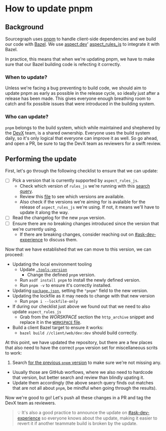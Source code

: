 # How to update pnpm

## Background 

Sourcegraph uses [pnpm](https://pnpm.io/) to handle client-side dependencies and we build our code with [Bazel](../background-information/bazel.md). We use [aspect.dev](https://www.aspect.dev/)' [aspect_rules_js](https://github.com/aspect-build/rules_js) to integrate it with Bazel. 

In practice, this means that when we're updating pnpm, we have to make sure that our Bazel building code is refecting it correctly. 

### When to update? 

Unless we're facing a bug preventing to build code, we should aim to update pnpm as early as possible in the release cycle, so ideally just after a release has been made. This gives everyone enough breathing room to catch and fix possible issues that were introduced in the building system. 

### Who can update? 

`pnpm` belongs to the build system, which while maintained and shephered by the [DevX](https://handbook.sourcegraph.com/departments/engineering/teams/dev-experience/) team, is a shared ownership. Everyone uses the build system daily, so it's only logical that everyone can improve it as well. So go ahead, and open a PR, be sure to tag the DevX team as reviewers for a swift review. 

## Performing the update 

First, let's go through the following checklist to ensure that we can update: 

- [ ] Pick a version that is currently supported by `aspect_rules_js`.
  - Check which version of `rules_js` we're running with this [search query](https://sourcegraph.sourcegraph.com/search?q=context:global+repo:%5Egithub%5C.com/sourcegraph/sourcegraph%24+lang:Starlark+http_archive%28...name+%3D+%22aspect_rules_js%22%2C...%29&patternType=structural&sm=0&groupBy=path).
  - Review this [file](https://github.com/aspect-build/rules_js/blob/main/npm/private/versions.bzl#L6) to see which versions are available. 
  - Also check if the versions we're aiming for is avalaible for the release of `aspect_rules_js` we're using. If not, it means we'll have to update it along the way. 
- [ ] Read the changelog for the new `pnpm` version.
- [ ] Ensure there are no breaking changes introduced since the version that we're currently using.
  - If there are breaking changes, consider reaching out on [#ask-dev-experience](https://sourcegraph.slack.com/archives/C04MYFW01NV) to discuss them. 

Now that we have established that we can move to this version, we can proceed: 

- Updating the local environment tooling 
  - Update [`.tools-version`](https://sourcegraph.sourcegraph.com/github.com/sourcegraph/sourcegraph/-/blob/.tool-versions) 
    - Change the defined `pnpm` version. 
  - Run `asdf install pnpm` to install the newly defined version.
  - Run `pnpm -v` to ensure it's correctly installed.
- Updating [`package.json`](https://sourcegraph.sourcegraph.com/search?q=context:global+repo:%5Egithub%5C.com/sourcegraph/sourcegraph%24+file:%5Epackage.json%24+%22engines%22:+%7B...%7D&patternType=structural&sm=1&groupBy=path), setting the `"pnpm"` field to the new version.
- Updating the lockfile as it may needs to change with that new version 
  - Run `pnpm i --lockfile-only`
- If during our checklist just above we found out that we need to also update `aspect_rules_js`
  - Grab from the _WORSKPACE_ section the `http_archive` snippet and replace it in the [`WORKSPACE` file](https://sourcegraph.sourcegraph.com/github.com/sourcegraph/sourcegraph/-/blob/WORKSPACE).
- Build a client Bazel target to ensure it works: 
  - `bazel build //client/web/dev:dev` should build correctly. 

At this point, we have updated the repository, but there are a few places that also need to have the correct `pnpm` version set for miscellaneous scrits to work: 

1. Search [for the previous `pnpm` version](https://sourcegraph.sourcegraph.com/search?q=context:global+repo:%5Egithub%5C.com/sourcegraph/sourcegraph%24+8.1.0&patternType=standard&sm=1&groupBy=path) to make sure we're not missing any. 
  - Usually those are GitHub worflows, where we also need to hardcode that version, but better search and review than blindly upating it.
  - Update them accordingly (the above search query finds out matches that are not all about `pnpm`, be mindful when going through the results). 

Now we're good to go! Let's push all these changes in a PR and tag the DevX team as reviewers. 

> 💡 It's also a good practice to announce the update on [#ask-dev-experience](https://sourcegraph.slack.com/archives/C04MYFW01NV) so everyone knows about the update, making it easier to revert it if another teammate build is broken by the update. 
